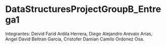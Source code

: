 # DataStructuresProjectGroupB_Entrega1
Integrantes: Deivid Farid Ardila Herrera,  Diego Alejandro Arevalo Arias, Angel David Beltran García, Cristofer Damian Camilo Ordonez Osa.
